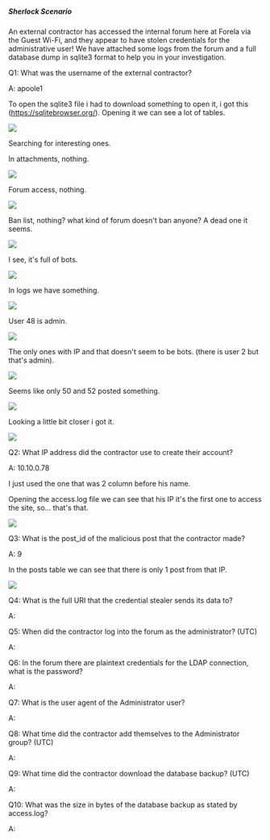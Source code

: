 
##### Sherlock Scenario

An external contractor has accessed the internal forum here at Forela via the Guest Wi-Fi, and they appear to have stolen credentials for the administrative user! We have attached some logs from the forum and a full database dump in sqlite3 format to help you in your investigation.



Q1: What was the username of the external contractor?

A: apoole1

To open the sqlite3 file i had to download something to open it, i got this (https://sqlitebrowser.org/).
Opening it we can see a lot of tables.

![](../../Img/Pasted%20image%2020250509162952.png)

Searching for interesting ones.

In attachments, nothing.

![](../../Img/Pasted%20image%2020250509163102.png)

Forum access, nothing.

![](../../Img/Pasted%20image%2020250509163130.png)

Ban list, nothing? what kind of forum doesn't ban anyone?
A dead one it seems.

![](../../Img/Pasted%20image%2020250509163237.png)

I see, it's full of bots.

![](../../Img/Pasted%20image%2020250509163309.png)

In logs we have something.

![](../../Img/Pasted%20image%2020250509163400.png)

User 48 is admin.

![](../../Img/Pasted%20image%2020250509163426.png)

The only ones with IP and that doesn't seem to be bots. (there is user 2 but that's admin).

![](../../Img/Pasted%20image%2020250509163539.png)

Seems like only 50 and 52 posted something.

![](../../Img/Pasted%20image%2020250509163818.png)

Looking a little bit closer i got it.

![](../../Img/Pasted%20image%2020250509164716.png)

Q2: What IP address did the contractor use to create their account?

A: 10.10.0.78

I just used the one that was 2 column before his name. 

Opening the access.log file we can see that his IP it's the first one to access the site, so... that's that.

![](../../Img/Pasted%20image%2020250509170311.png)

Q3: What is the post_id of the malicious post that the contractor made?

A: 9

In the posts table we can see that there is only 1 post from that IP.

![](../../Img/Pasted%20image%2020250509170450.png)



Q4: What is the full URI that the credential stealer sends its data to?

A: 

Q5: When did the contractor log into the forum as the administrator? (UTC)

A: 

Q6: In the forum there are plaintext credentials for the LDAP connection, what is the password?

A: 

Q7: What is the user agent of the Administrator user?

A: 

Q8: What time did the contractor add themselves to the Administrator group? (UTC)

A: 

Q9: What time did the contractor download the database backup? (UTC)

A: 

Q10: What was the size in bytes of the database backup as stated by access.log?

A: 

